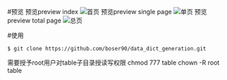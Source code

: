 #预览
预览preview index
![](https://github.com/boser90/data_dict_generation/blob/master/preview/1.png?raw=true "首页")
预览preview single page
![](https://github.com/boser90/data_dict_generation/blob/master/preview/2.png?raw=true "单页")
预览preview total page
![](https://github.com/boser90/data_dict_generation/blob/master/preview/3.png?raw=true "总页")

#使用

    $ git clone https://github.com/boser90/data_dict_generation.git

需要授予root用户对table子目录授读写权限
chmod 777 table
chown -R root table
